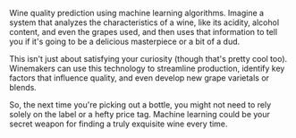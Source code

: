 Wine quality prediction using machine learning algorithms. Imagine a system that analyzes the characteristics of a wine, like its acidity, alcohol content, and even the grapes used, and then uses that information to tell you if it's going to be a delicious masterpiece or a bit of a dud.

This isn't just about satisfying your curiosity (though that's pretty cool too). Winemakers can use this technology to streamline production, identify key factors that influence quality, and even develop new grape varietals or blends.

So, the next time you're picking out a bottle, you might not need to rely solely on the label or a hefty price tag. Machine learning could be your secret weapon for finding a truly exquisite wine every time.


